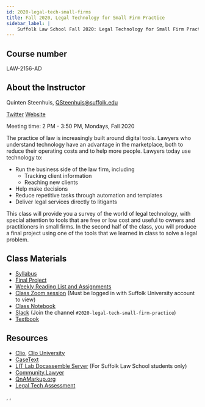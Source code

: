 ```yaml
---
id: 2020-legal-tech-small-firms
title: Fall 2020, Legal Technology for Small Firm Practice
sidebar_label: |
    Suffolk Law School Fall 2020: Legal Technology for Small Firm Practice
---
```


## Course number

LAW-2156-AD

## About the Instructor
Quinten Steenhuis, QSteenhuis@suffolk.edu

[Twitter](https://twitter.com/qsteenhuis)
[Website](https://nonprofittechy.com)

Meeting time: 2 PM - 3:50 PM, Mondays, Fall 2020

The practice of law is increasingly built around digital tools. Lawyers who
understand technology have an advantage in the marketplace, both to reduce their
operating costs and to help more people. Lawyers today use technology to:

* Run the business side of the law firm, including
    * Tracking client information
    * Reaching new clients
* Help make decisions
* Reduce repetitive tasks through automation and templates
* Deliver legal services directly to litigants

This class will provide you a survey of the world of legal technology, with
special attention to tools that are free or low cost and useful to owners and
practitioners in small firms. In the second half of the class, you will produce
a final project using one of the tools that we learned in class to solve a legal
problem.

## Class Materials

* [Syllabus](syllabus.md)
* [Final Project](rubric.md)
* [Weekly Reading List and Assignments](assignments.md)
* [Class Zoom
  session](https://sumail-my.sharepoint.com/:w:/g/personal/qsteenhuis_adm_suffolk_edu/EXqiagBAmUVDgsfJD-VGzRMBGNyQe45bZ7AMhpfPBL2gNw?e=iyfWTc)
  (Must be logged in with Suffolk University account to view)
* [Class Notebook](https://sumail-my.sharepoint.com/:o:/g/personal/qsteenhuis_adm_suffolk_edu/Eh87_fq9XfpItNZonOuSA7gBv-7xNlePabE_CihbzmcCuw?e=GNAtgS)
* [Slack](https://suffolklitlab.slack.com/) (Join the channel `#2020-legal-tech-small-firm-practice`)
* [Textbook](about.md)

## Resources

* [Clio](https://www.clio.com), [Clio University](https://cliouniversity.learnupon.com/)
* [CaseText](https://www.casetext.com)
* [LIT Lab Docassemble Server](https://apps-dev.suffolklitlab.org) (For Suffolk Law School students only)
* [Community.Lawyer](https://community.lawyer)
* [QnAMarkup.org](https://www.qnamarkup.org/)
* [Legal Tech Assessment](https://ltaweb.azurewebsites.net/)


[,](class-outline.md)
[.](https://sumail-my.sharepoint.com/:x:/r/personal/qsteenhuis_adm_suffolk_edu/_layouts/15/Doc.aspx?sourcedoc=%7B47202EE2-4DB6-46CD-8E17-2AFF11FAA0BF%7D&file=Book.xlsx&action=editnew&mobileredirect=true&wdNewAndOpenCt=1596231400136&wdPreviousSession=c1ff47cf-3f76-4147-8f0f-7224fa6e2387&wdOrigin=OFFICECOM-WEB.START.NEW)